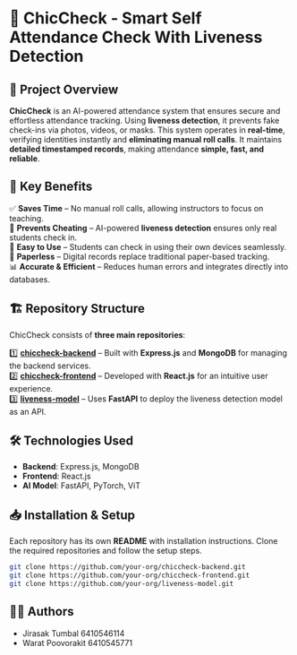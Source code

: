 # 🎯 ChicCheck - Smart Self Attendance Check With Liveness Detection  

## 📌 Project Overview  
**ChicCheck** is an AI-powered attendance system that ensures secure and effortless attendance tracking. Using **liveness detection**, it prevents fake check-ins via photos, videos, or masks. This system operates in **real-time**, verifying identities instantly and **eliminating manual roll calls**. It maintains **detailed timestamped records**, making attendance **simple, fast, and reliable**.  

## 🚀 Key Benefits  
✅ **Saves Time** – No manual roll calls, allowing instructors to focus on teaching.  
🔐 **Prevents Cheating** – AI-powered **liveness detection** ensures only real students check in.  
📱 **Easy to Use** – Students can check in using their own devices seamlessly.  
📑 **Paperless** – Digital records replace traditional paper-based tracking.  
📊 **Accurate & Efficient** – Reduces human errors and integrates directly into databases.  

## 🏗️ Repository Structure  
ChicCheck consists of **three main repositories**:  

1️⃣ **[chiccheck-backend](https://github.com/your-org/chiccheck-backend)** – Built with **Express.js** and **MongoDB** for managing the backend services.  
2️⃣ **[chiccheck-frontend](https://github.com/your-org/chiccheck-frontend)** – Developed with **React.js** for an intuitive user experience.  
3️⃣ **[liveness-model](https://github.com/your-org/liveness-model)** – Uses **FastAPI** to deploy the liveness detection model as an API.  

## 🛠️ Technologies Used  
- **Backend**: Express.js, MongoDB  
- **Frontend**: React.js  
- **AI Model**: FastAPI, PyTorch, ViT

## 📥 Installation & Setup  
Each repository has its own **README** with installation instructions. Clone the required repositories and follow the setup steps.  

```bash
git clone https://github.com/your-org/chiccheck-backend.git
git clone https://github.com/your-org/chiccheck-frontend.git
git clone https://github.com/your-org/liveness-model.git
```

## 👨‍💻 Authors
- Jirasak Tumbal 6410546114
- Warat Poovorakit 6410545771
